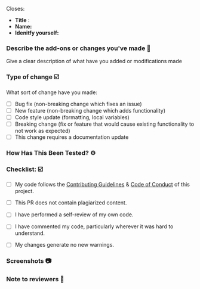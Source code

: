 Closes: <!-- #issue number  -->

- **Title** : 
- **Name:** <!--Mention Your name-->
- **Idenitfy yourself:** <!-- Mention your role (like GSOC, GSSOC, SSOC, etc. Contributor) -->


<!-- Mention the following details and these are mandatory -->

### Describe the add-ons or changes you've made 📃

Give a clear description of what have you added or modifications made


### Type of change ☑️
<!-- Please delete options that are not relevant. -->
What sort of change have you made:
<!--
Example how to mark a checkbox:-
- [x] My code follows the code style of this project.
-->
- [ ] Bug fix (non-breaking change which fixes an issue)
- [ ] New feature (non-breaking change which adds functionality)
- [ ] Code style update (formatting, local variables)
- [ ] Breaking change (fix or feature that would cause existing functionality to not work as expected)
- [ ] This change requires a documentation update

### How Has This Been Tested? ⚙️
<!-- Describe how it has been tested
Describe how have you verified the changes made -->



### Checklist: ☑️
<!--
Example how to mark a checkbox:-
- [x] My code follows the code style of this project.
-->
- [ ] My code follows the [Contributing Guidelines](https://github.com/insightfulaistrategiesofficial/Fraud-Detection-Systems/blob/main/README.md) & [Code of Conduct](https://github.com/insightfulaistrategiesofficial/Fraud-Detection-Systems/blob/main/CODE_OF_CONDUCT.md) of this project.
- [ ] This PR does not contain plagiarized content.
- [ ] I have performed a self-review of my own code.
- [ ] I have commented my code, particularly wherever it was hard to understand.
- [ ] My changes generate no new warnings.


### Screenshots 📷
<!-- Must add the screenshot of the project or your changes for review your pr -->


### Note to reviewers 📄
<!-- Add notes to reviewers if applicable -->
